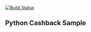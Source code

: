 [![Build Status](https://travis-ci.com/edwardaxm/pycashback.svg?branch=master)](https://travis-ci.com/edwardaxm/pycashback)
## Python Cashback Sample